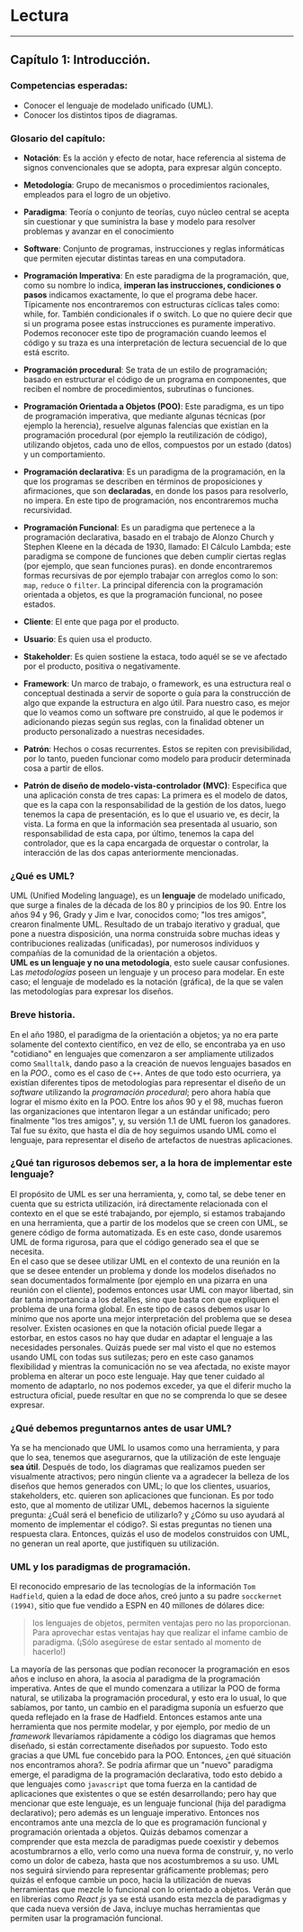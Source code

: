 # Lectura

___

## Capítulo 1: Introducción.

### Competencias esperadas:
* Conocer el lenguaje de modelado unificado (UML).
* Conocer los distintos tipos de diagramas.

### Glosario del capítulo:
* __Notación__: Es la acción y efecto de notar, hace referencia al sistema de signos convencionales que se adopta, para expresar algún concepto.

* __Metodología__: Grupo de mecanismos o procedimientos racionales, empleados para el logro de un objetivo.

* __Paradigma__: Teoría o conjunto de teorías, cuyo núcleo central se acepta sin cuestionar y que suministra la base y modelo para resolver problemas y avanzar en el conocimiento

* __Software__: Conjunto de programas, instrucciones y reglas informáticas que permiten ejecutar distintas tareas en una computadora.

* __Programación Imperativa__: En este paradigma de la programación, que, como su nombre lo indica, __imperan las instrucciones, condiciones o pasos__ indicamos exactamente, lo que el programa debe hacer. Típicamente nos encontraremos con estructuras cíclicas tales como: while, for. También condicionales if o switch. Lo que no quiere decir que si un programa posee estas instrucciones es puramente imperativo. Podemos reconocer este tipo de programación cuando leemos el código y su traza es una interpretación de lectura secuencial de lo que está escrito.

* __Programación procedural__: Se trata de un estilo de programación; basado en estructurar el código de un programa en componentes, que reciben el nombre de procedimientos, subrutinas o funciones.

* __Programación Orientada a Objetos  (POO)__: Este paradigma, es un tipo de programación imperativa, que mediante algunas técnicas (por ejemplo la herencia), resuelve algunas falencias que existían en la programación procedural (por ejemplo la reutilización de código), utilizando objetos, cada uno de ellos, compuestos por un estado (datos) y un comportamiento.

* __Programación declarativa__: Es un paradigma de la programación, en la que los programas se describen en términos de proposiciones y afirmaciones, que son __declaradas__, en donde los pasos para resolverlo, no impera. En este tipo de programación, nos encontraremos mucha recursividad.

* __Programación Funcional__: Es un paradigma que pertenece a la programación declarativa, basado en el trabajo de Alonzo Church y Stephen Kleene en la década de 1930, llamado: El Cálculo Lambda; este paradigma se compone de funciones que deben cumplir ciertas reglas (por ejemplo, que sean funciones puras). en donde encontraremos formas recursivas de por ejemplo trabajar con arreglos como lo son: `map`, `reduce` o `filter`. La principal diferencia con la programación orientada a objetos, es que la programación funcional, no posee estados.

* __Cliente__: El ente que paga por el producto.

* __Usuario__: Es quien usa el producto.

* __Stakeholder__: Es quien sostiene la estaca, todo aquél se se ve afectado por el producto, positiva o negativamente.

* __Framework__: Un marco de trabajo, o framework, es una estructura real o conceptual destinada a servir de soporte o guía para la construcción de algo que expande la estructura en algo útil. Para nuestro caso, es mejor que lo veamos como un software pre construido, al que le podemos ir adicionando piezas según sus reglas, con la finalidad obtener un producto personalizado a nuestras necesidades.

* __Patrón__: Hechos o cosas recurrentes. Estos se repiten con previsibilidad, por lo tanto, pueden funcionar como modelo para producir determinada cosa a partir de ellos.

* __Patrón de diseño de modelo-vista-controlador (MVC)__: Especifica que una aplicación consta de tres capas: La primera es el modelo de datos, que es la capa con la responsabilidad de la gestión de los datos, luego tenemos la capa de presentación, es lo que el usuario ve, es decir, la vista. La forma en que la información sea presentada al usuario, son responsabilidad de esta capa, por último, tenemos la capa del controlador, que es la capa encargada de orquestar o controlar, la interacción de las dos capas anteriormente mencionadas.

### ¿Qué es UML?
UML (Unified Modeling language), es un **lenguaje** de modelado unificado, que surge a finales de la década de los 80 y principios de los 90. Entre los años 94 y 96, Grady y Jim e Ivar, conocidos como; "los tres amigos", crearon finalmente UML. Resultado de un trabajo iterativo y gradual, que pone a nuestra disposición, una norma construida sobre muchas ideas y contribuciones realizadas (unificadas), por numerosos individuos y compañías de la comunidad de la orientación a objetos.  
**UML es un lenguaje y no una metodología**, esto suele causar confusiones. Las _metodologías_ poseen un lenguaje y un proceso para modelar. En este caso; el lenguaje de modelado es la notación (gráfica), de la que se valen las metodologías para expresar los diseños.

### Breve historia.
En el año 1980, el paradigma de la orientación a objetos; ya no era parte solamente del contexto científico, en vez de ello, se encontraba ya en uso "cotidiano" en lenguajes que comenzaron a ser ampliamente utilizados como `Smalltalk`, dando paso a la creación de nuevos lenguajes basados en en la _POO_., como es el caso de `C++`. Antes de que todo esto ocurriera, ya existían diferentes tipos de metodologías para representar el diseño de un _software_ utilizando la _programación procedural_; pero ahora había que lograr el mismo éxito en la POO. Entre los años 90 y el 98, muchas fueron las organizaciones que intentaron llegar a un estándar unificado; pero finalmente "los tres amigos", y, su versión 1.1 de UML fueron los ganadores. Tal fue su éxito, que hasta el día de hoy seguimos usando UML como el lenguaje, para representar el diseño de artefactos de nuestras aplicaciones.

### ¿Qué tan rigurosos debemos ser, a la hora de implementar este lenguaje?  
El propósito de UML es ser una herramienta, y, como tal, se debe tener en cuenta que su estricta utilización, irá directamente relacionada con el contexto en el que se esté trabajando, por ejemplo, si estamos trabajando en una herramienta, que a partir de los modelos que se creen con UML, se genere código de forma automatizada. Es en este caso, donde usaremos UML de forma rigurosa, para que el código generado sea el que se necesita.  
En el caso que se desee utilizar UML en el contexto de una reunión en la que se desee entender un problema y donde los modelos diseñados no sean documentados formalmente (por ejemplo en una pizarra en una reunión con el cliente), podemos entonces usar UML con mayor libertad, sin dar tanta importancia a los detalles, sino que basta con que expliquen el problema de una forma global. En este tipo de casos debemos usar lo mínimo que nos aporte una mejor interpretación del problema que se desea resolver. Existen ocasiones en que la notación oficial puede llegar a estorbar, en estos casos no hay que dudar en adaptar el lenguaje a las necesidades personales. Quizás puede ser mal visto el que no estemos usando UML con todas sus sutilezas; pero en este caso ganamos flexibilidad y mientras la comunicación no se vea afectada, no existe mayor problema en alterar un poco este lenguaje. Hay que tener cuidado al momento de adaptarlo, no nos podemos exceder, ya que el diferir mucho la estructura oficial, puede resultar en que no se comprenda lo que se desee expresar.

### ¿Qué debemos preguntarnos antes de usar UML?
Ya se ha mencionado que UML lo usamos como una herramienta, y para que lo sea, tenemos que asegurarnos, que la utilización de este lenguaje **sea útil**. Después de todo, los diagramas que realizamos pueden ser visualmente atractivos; pero ningún cliente va a agradecer la belleza de los diseños que hemos generados con UML; lo que los clientes, usuarios, stakeholders, etc. quieren son aplicaciones que funcionan. Es por todo esto, que al momento de utilizar UML, debemos hacernos la siguiente pregunta: ¿Cuál será el beneficio de utilizarlo? y ¿Cómo su uso ayudará al momento de implementar el código?. Si estas preguntas no tienen una respuesta clara. Entonces, quizás el uso de modelos construidos con UML, no generan un real aporte, que justifiquen su utilización.

### UML y los paradigmas de programación.
 El reconocido empresario de las tecnologías de la información `Tom Hadfield`, quien a la edad de doce años, creó junto a su padre `socckernet (1994)`, sitio que fue vendido a ESPN en 40 millones de dólares dice:

> los lenguajes de objetos, permiten ventajas pero no las proporcionan. Para aprovechar estas ventajas hay que realizar el infame cambio de paradigma. (¡Sólo asegúrese de estar sentado al momento de hacerlo!)  

La mayoría de las personas que podían reconocer la programación en esos años e incluso en ahora, la asocia al paradigma de la programación imperativa. Antes de que el mundo comenzara a utilizar la POO de forma natural, se utilizaba la programación procedural, y esto era lo usual, lo que sabíamos, por tanto, un cambio en el paradigma suponía un esfuerzo que queda reflejado en la frase de Hadfield. Entonces estamos ante una herramienta que nos permite modelar,  y por ejemplo, por medio de un _framework_ llevaríamos rápidamente a código los diagramas que hemos diseñado, si están correctamente diseñados por supuesto. Todo esto gracias a que UML fue concebido para la POO. Entonces, ¿en qué situación nos encontramos ahora?. Se podría afirmar que un "nuevo" paradigma emerge, el paradigma de la programación declarativa, todo esto debido a que lenguajes como `javascript` que toma fuerza en la cantidad de aplicaciones que existentes o que se estén desarrollando; pero hay que mencionar que este lenguaje, es un lenguaje funcional (hija del paradigma declarativo); pero además es un lenguaje imperativo. Entonces nos encontramos ante una mezcla de lo que es programación funcional y programación orientada a objetos. Quizás debamos comenzar a comprender que esta mezcla de paradigmas puede coexistir y debemos acostumbrarnos a ello, verlo como una nueva forma de construir, y, no verlo como un dolor de cabeza, hasta que nos acostumbremos a su uso. UML nos seguirá sirviendo para representar gráficamente problemas; pero quizás el enfoque cambie un poco, hacia la utilización de nuevas herramientas que mezcle lo funcional con lo orientado a objetos. Verán que en librerías como _React js_ ya se está usando esta mezcla de paradigmas y que cada nueva versión de Java, incluye muchas herramientas que permiten usar la programación funcional.